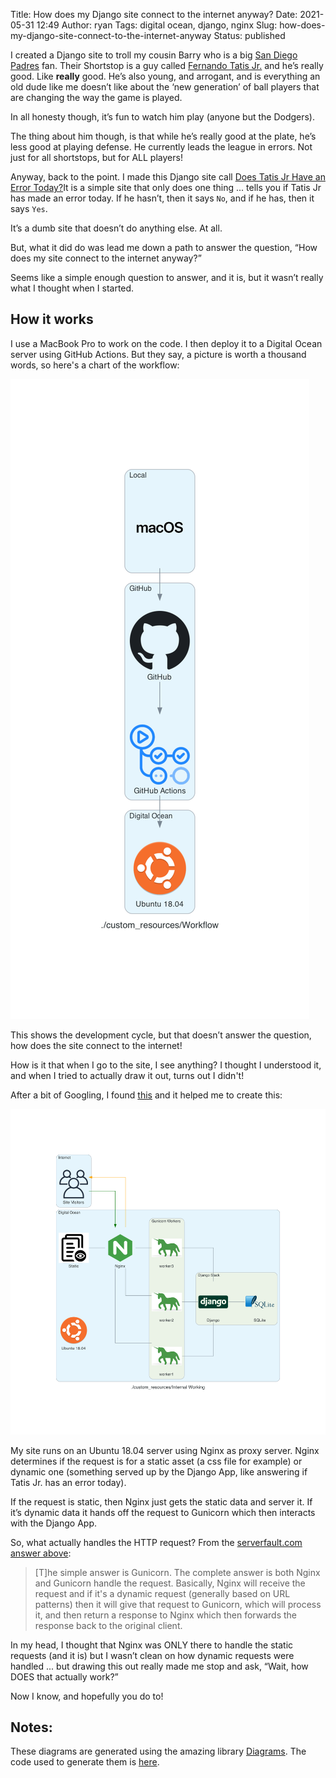 Title: How does my Django site connect to the internet anyway?
Date: 2021-05-31 12:49
Author: ryan
Tags: digital ocean, django, nginx
Slug: how-does-my-django-site-connect-to-the-internet-anyway
Status: published

I created a Django site to troll my cousin Barry who is a big [San Diego Padres](https://www.mlb.com/padres "San Diego Padres") fan. Their Shortstop is a guy called [Fernando Tatis Jr.](https://www.baseball-reference.com/players/t/tatisfe02.shtml "Fernando “Error Maker” Tatis Jr. ") and he’s really good. Like **really** good. He’s also young, and arrogant, and is everything an old dude like me doesn’t like about the ‘new generation’ of ball players that are changing the way the game is played.

In all honesty though, it’s fun to watch him play (anyone but the Dodgers).

The thing about him though, is that while he’s really good at the plate, he’s less good at playing defense. He currently leads the league in errors. Not just for all shortstops, but for ALL players!

Anyway, back to the point. I made this Django site call [Does Tatis Jr Have an Error Today?](https://www.doestatisjrhaveanerrortoday.com "Not Yet")It is a simple site that only does one thing ... tells you if Tatis Jr has made an error today. If he hasn’t, then it says `No`, and if he has, then it says `Yes`.

It’s a dumb site that doesn’t do anything else. At all.

But, what it did do was lead me down a path to answer the question, “How does my site connect to the internet anyway?”

Seems like a simple enough question to answer, and it is, but it wasn’t really what I thought when I started.

## How it works

I use a MacBook Pro to work on the code. I then deploy it to a Digital Ocean server using GitHub Actions. But they say, a picture is worth a thousand words, so here's a chart of the workflow:

![Workflow](https://raw.githubusercontent.com/ryancheley/tatis/main/custom_resources/workflow.png)

This shows the development cycle, but that doesn’t answer the question, how does the site connect to the internet!

How is it that when I go to the site, I see anything? I thought I understood it, and when I tried to actually draw it out, turns out I didn't!

After a bit of Googling, I found [this](https://serverfault.com/a/331263 "How does Gunicorn interact with NgInx?") and it helped me to create this:

![](https://raw.githubusercontent.com/ryancheley/tatis/main/custom_resources/internal_working.png)

My site runs on an Ubuntu 18.04 server using Nginx as proxy server. Nginx determines if the request is for a static asset (a css file for example) or dynamic one (something served up by the Django App, like answering if Tatis Jr. has an error today).

If the request is static, then Nginx just gets the static data and server it. If it’s dynamic data it hands off the request to Gunicorn which then interacts with the Django App.

So, what actually handles the HTTP request? From the [serverfault.com answer above](https://serverfault.com/a/331263):

> \[T\]he simple answer is Gunicorn. The complete answer is both Nginx and Gunicorn handle the request. Basically, Nginx will receive the request and if it's a dynamic request (generally based on URL patterns) then it will give that request to Gunicorn, which will process it, and then return a response to Nginx which then forwards the response back to the original client.

In my head, I thought that Nginx was ONLY there to handle the static requests (and it is) but I wasn’t clean on how dynamic requests were handled ... but drawing this out really made me stop and ask, “Wait, how DOES that actually work?”

Now I know, and hopefully you do to!

## Notes:

These diagrams are generated using the amazing library [Diagrams](https://github.com/mingrammer/diagrams "Diagrams"). The code used to generate them is [here](https://github.com/ryancheley/tatis/blob/main/generate_diagram.py).
